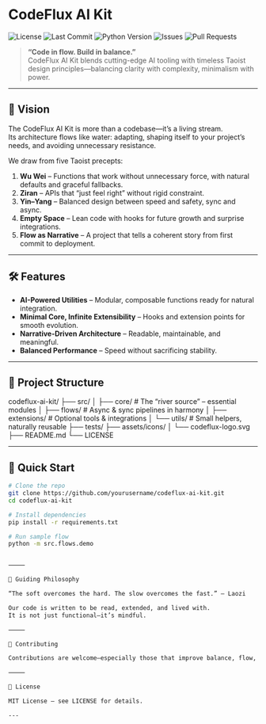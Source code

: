 
# CodeFlux AI Kit

![License](https://img.shields.io/github/license/yourusername/codeflux-ai-kit?style=flat-square)
![Last Commit](https://img.shields.io/github/last-commit/yourusername/codeflux-ai-kit?style=flat-square)
![Python Version](https://img.shields.io/badge/Python-3.10%2B-blue?style=flat-square)
![Issues](https://img.shields.io/github/issues/canstralian/codeflux-ai-kit?style=flat-square)
![Pull Requests](https://img.shields.io/github/issues-pr/canstralian/codeflux-ai-kit?style=flat-square)

> **“Code in flow. Build in balance.”**  
> CodeFlux AI Kit blends cutting-edge AI tooling with timeless Taoist design principles—balancing clarity with complexity, minimalism with power.

---

## 🌊 Vision

The CodeFlux AI Kit is more than a codebase—it’s a living stream.  
Its architecture flows like water: adapting, shaping itself to your project’s needs, and avoiding unnecessary resistance.

We draw from five Taoist precepts:

1. **Wu Wei** – Functions that work without unnecessary force, with natural defaults and graceful fallbacks.
2. **Ziran** – APIs that “just feel right” without rigid constraint.
3. **Yin–Yang** – Balanced design between speed and safety, sync and async.
4. **Empty Space** – Lean code with hooks for future growth and surprise integrations.
5. **Flow as Narrative** – A project that tells a coherent story from first commit to deployment.

---

## 🛠 Features

- **AI-Powered Utilities** – Modular, composable functions ready for natural integration.
- **Minimal Core, Infinite Extensibility** – Hooks and extension points for smooth evolution.
- **Narrative-Driven Architecture** – Readable, maintainable, and meaningful.
- **Balanced Performance** – Speed without sacrificing stability.

---

## 📂 Project Structure

codeflux-ai-kit/
├── src/
│    ├── core/          # The “river source” – essential modules
│    ├── flows/         # Async & sync pipelines in harmony
│    ├── extensions/    # Optional tools & integrations
│    └── utils/         # Small helpers, naturally reusable
├── tests/
├── assets/icons/
│    └── codeflux-logo.svg
├── README.md
└── LICENSE

---

## 🚀 Quick Start

```bash
# Clone the repo
git clone https://github.com/yourusername/codeflux-ai-kit.git
cd codeflux-ai-kit

# Install dependencies
pip install -r requirements.txt

# Run sample flow
python -m src.flows.demo


⸻

🧭 Guiding Philosophy

“The soft overcomes the hard. The slow overcomes the fast.” – Laozi

Our code is written to be read, extended, and lived with.
It is not just functional—it’s mindful.

⸻

🤝 Contributing

Contributions are welcome—especially those that improve balance, flow, and natural clarity.

⸻

📜 License

MIT License – see LICENSE for details.

---



